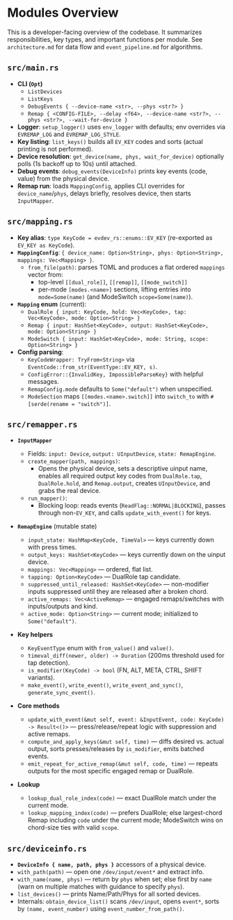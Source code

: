 # Modules Overview

This is a developer-facing overview of the codebase. It summarizes responsibilities,
key types, and important functions per module. See `architecture.md` for data flow and
`event_pipeline.md` for algorithms.

## `src/main.rs`

- __CLI (`Opt`)__
  - `ListDevices`
  - `ListKeys`
  - `DebugEvents { --device-name <str>, --phys <str?> }`
  - `Remap { <CONFIG-FILE>, --delay <f64>, --device-name <str?>, --phys <str?>, --wait-for-device }`
- __Logger__: `setup_logger()` uses `env_logger` with defaults; env overrides via `EVREMAP_LOG` and `EVREMAP_LOG_STYLE`.
- __Key listing__: `list_keys()` builds all `EV_KEY` codes and sorts (actual printing is not performed).
- __Device resolution__: `get_device(name, phys, wait_for_device)` optionally polls (1s backoff up to 10s) until attached.
- __Debug events__: `debug_events(DeviceInfo)` prints key events (code, value) from the physical device.
- __Remap run__: loads `MappingConfig`, applies CLI overrides for `device_name`/`phys`, delays briefly, resolves device, then starts `InputMapper`.

## `src/mapping.rs`

- __Key alias__: `type KeyCode = evdev_rs::enums::EV_KEY` (re-exported as `EV_KEY as KeyCode`).
- __`MappingConfig`__: `{ device_name: Option<String>, phys: Option<String>, mappings: Vec<Mapping> }`.
  - `from_file(path)`: parses TOML and produces a flat ordered `mappings` vector from:
    - top-level `[[dual_role]]`, `[[remap]]`, `[[mode_switch]]`
    - per-mode `[modes.<name>]` sections, lifting entries into `mode=Some(name)` (and ModeSwitch `scope=Some(name)`).
- __`Mapping` enum__ (current):
  - `DualRole { input: KeyCode, hold: Vec<KeyCode>, tap: Vec<KeyCode>, mode: Option<String> }`
  - `Remap { input: HashSet<KeyCode>, output: HashSet<KeyCode>, mode: Option<String> }`
  - `ModeSwitch { input: HashSet<KeyCode>, mode: String, scope: Option<String> }`
- __Config parsing__:
  - `KeyCodeWrapper: TryFrom<String>` via `EventCode::from_str(EventType::EV_KEY, s)`.
  - `ConfigError::{InvalidKey, ImpossibleParseKey}` with helpful messages.
  - `RemapConfig.mode` defaults to `Some("default")` when unspecified.
  - `ModeSection` maps `[[modes.<name>.switch]]` into `switch_to` with `#[serde(rename = "switch")]`.

## `src/remapper.rs`

- __`InputMapper`__
  - Fields: `input: Device`, `output: UInputDevice`, `state: RemapEngine`.
  - `create_mapper(path, mappings)`:
    - Opens the physical device, sets a descriptive uinput name, enables all required output key codes
      from `DualRole.tap`, `DualRole.hold`, and `Remap.output`, creates `UInputDevice`, and grabs the real device.
  - `run_mapper()`:
    - Blocking loop: reads events (`ReadFlag::NORMAL|BLOCKING`), passes through non-`EV_KEY`, and calls `update_with_event()` for keys.

- __`RemapEngine`__ (mutable state)
  - `input_state: HashMap<KeyCode, TimeVal>` — keys currently down with press times.
  - `output_keys: HashSet<KeyCode>` — keys currently down on the uinput device.
  - `mappings: Vec<Mapping>` — ordered, flat list.
  - `tapping: Option<KeyCode>` — DualRole tap candidate.
  - `suppressed_until_released: HashSet<KeyCode>` — non-modifier inputs suppressed until they are released after a broken chord.
  - `active_remaps: Vec<ActiveRemap>` — engaged remaps/switches with inputs/outputs and kind.
  - `active_mode: Option<String>` — current mode; initialized to `Some("default")`.

- __Key helpers__
  - `KeyEventType` enum with `from_value()` and `value()`.
  - `timeval_diff(newer, older) -> Duration` (200ms threshold used for tap detection).
  - `is_modifier(KeyCode) -> bool` (FN, ALT, META, CTRL, SHIFT variants).
  - `make_event()`, `write_event()`, `write_event_and_sync()`, `generate_sync_event()`.

- __Core methods__
  - `update_with_event(&mut self, event: &InputEvent, code: KeyCode) -> Result<()>` — press/release/repeat logic with suppression and active remaps.
  - `compute_and_apply_keys(&mut self, time)` — diffs desired vs. actual output, sorts presses/releases by `is_modifier`, emits batched events.
  - `emit_repeat_for_active_remap(&mut self, code, time)` — repeats outputs for the most specific engaged remap or DualRole.

- __Lookup__
  - `lookup_dual_role_index(code)` — exact DualRole match under the current mode.
  - `lookup_mapping_index(code)` — prefers DualRole; else largest-chord Remap including `code` under the current mode; ModeSwitch wins on chord-size ties with valid `scope`.

## `src/deviceinfo.rs`

- __`DeviceInfo { name, path, phys }`__ accessors of a physical device.
- `with_path(path)` — open one `/dev/input/event*` and extract info.
- `with_name(name, phys)` — return by `phys` when set; else first by `name` (warn on multiple matches with guidance to specify `phys`).
- `list_devices()` — prints Name/Path/Phys for all sorted devices.
- Internals: `obtain_device_list()` scans `/dev/input`, opens `event*`, sorts by `(name, event_number)` using `event_number_from_path()`.
